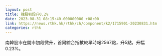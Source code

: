 ```yaml
---
layout: post
title: 韓股初段升0.2%
date: 2023-08-31 08:15:40.000000000 +08:00
link: https://news.rthk.hk/rthk/ch/component/k2/1715901-20230831.htm
categories: rthk
---
```


南韓股市在開市初段微升，首爾綜合指數較早時報2567點，升5點，升幅0.23%。
